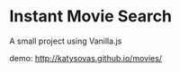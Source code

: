 # Instant Movie Search

A small project using Vanilla.js

demo: http://katysovas.github.io/movies/

